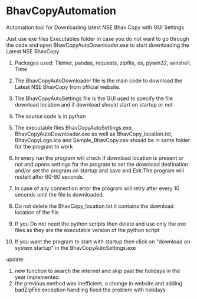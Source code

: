 # BhavCopyAutomation

Automation tool for Downloading latest NSE Bhav Copy with GUI Settings

Just use exe files Executables folder in case you do not want to go through the code and open BhavCopyAutoDownloader.exe to start downloading the Latest NSE BhavCopy

1. Packages used: Tkinter, pandas, requests, zipfile, os, pywin32, winshell, Time


2. The BhavCopyAutoDownloader file is the main code to download the Latest NSE BhavCopy from official website.


3. The BhavCopyAutoSettings file is the GUI used to specify the file download location and if download should start on startup or not.


4. The source code is in python


5. The executable files BhavCopyAutoSettings.exe, BhavCopyAutoDownloader.exe as well as BhavCopy_location.txt, BhavCopyLogo.ico and
   Sample_BhavCopy.csv should be in same folder for the program to work


6. In every run the program will check if download location is present or not and opens settings for the program to set the download destination and/or set the program on startup and save and Exit.The program will restart after 60-80 seconds.


7. In case of any connection error the program will retry after every 10 seconds until the file is downloaded.


8. Do not delete the BhavCopy_location.txt it contains the download location of the file.


9. If you Do not need the python scripts then delete and use only the exe files as they are the executable version of the python script


10. If you want the program to start with startup then click on "download on system startup" in the BhavCopyAutoSettings.exe
 

update:
1. new function to search the internet and skip past the holidays in the year implemented.
2. the previous method was inefficient, a change in website and adding badZipFile exception handling fixed the problem with holidays 